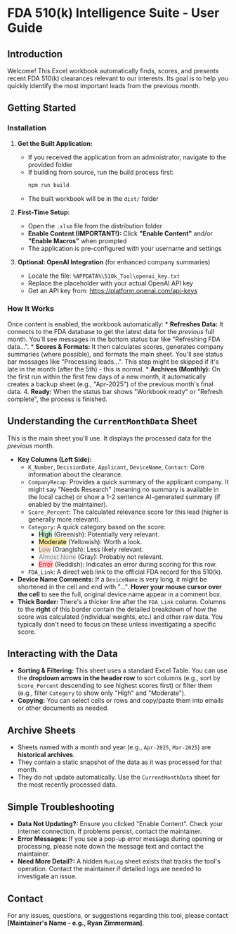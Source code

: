 # FDA 510(k) Intelligence Suite - User Guide

## Introduction

Welcome! This Excel workbook automatically finds, scores, and presents recent FDA 510(k) clearances relevant to our interests. Its goal is to help you quickly identify the most important leads from the previous month.

## Getting Started

### Installation
1. **Get the Built Application:** 
   - If you received the application from an administrator, navigate to the provided folder
   - If building from source, run the build process first:
     ```bash
     npm run build
     ```
   - The built workbook will be in the `dist/` folder

2. **First-Time Setup:**
   - Open the `.xlsm` file from the distribution folder
   - **Enable Content (IMPORTANT!):** Click **"Enable Content"** and/or **"Enable Macros"** when prompted
   - The application is pre-configured with your username and settings

3. **Optional: OpenAI Integration** (for enhanced company summaries)
   - Locate the file: `%APPDATA%\510k_Tool\openai_key.txt`
   - Replace the placeholder with your actual OpenAI API key
   - Get an API key from: https://platform.openai.com/api-keys

### How It Works
Once content is enabled, the workbook automatically:
    * **Refreshes Data:** It connects to the FDA database to get the latest data for the *previous* full month. You'll see messages in the bottom status bar like "Refreshing FDA data...".
    * **Scores & Formats:** It then calculates scores, generates company summaries (where possible), and formats the main sheet. You'll see status bar messages like "Processing leads...". This step might be skipped if it's late in the month (after the 5th) - this is normal.
    * **Archives (Monthly):** On the first run within the first few days of a new month, it automatically creates a backup sheet (e.g., "Apr-2025") of the previous month's final data.
4.  **Ready:** When the status bar shows "Workbook ready" or "Refresh complete", the process is finished.

## Understanding the `CurrentMonthData` Sheet

This is the main sheet you'll use. It displays the processed data for the *previous* month.

* **Key Columns (Left Side):**
    * `K_Number`, `DecisionDate`, `Applicant`, `DeviceName`, `Contact`: Core information about the clearance.
    * `CompanyRecap`: Provides a quick summary of the applicant company. It might say "Needs Research" (meaning no summary is available in the local cache) or show a 1-2 sentence AI-generated summary (if enabled by the maintainer).
    * `Score_Percent`: The calculated relevance score for this lead (higher is generally more relevant).
    * `Category`: A quick category based on the score:
        * <span style="background-color:#C6EFCE; color:black;">High</span> (Greenish): Potentially very relevant.
        * <span style="background-color:#FFEB9C; color:black;">Moderate</span> (Yellowish): Worth a look.
        * <span style="background-color:#FFDDCC; color:gray;">Low</span> (Orangish): Less likely relevant.
        * <span style="background-color:#F2F2F2; color:gray;">Almost None</span> (Gray): Probably not relevant.
        * <span style="background-color:#FFC7CE; color:red;">Error</span> (Reddish): Indicates an error during scoring for this row.
    * `FDA_Link`: A direct web link to the official FDA record for this 510(k).
* **Device Name Comments:** If a `DeviceName` is very long, it might be shortened in the cell and end with "...". **Hover your mouse cursor over the cell** to see the full, original device name appear in a comment box.
* **Thick Border:** There's a thicker line after the `FDA_Link` column. Columns to the **right** of this border contain the detailed breakdown of how the score was calculated (individual weights, etc.) and other raw data. You typically don't need to focus on these unless investigating a specific score.

## Interacting with the Data

* **Sorting & Filtering:** This sheet uses a standard Excel Table. You can use the **dropdown arrows in the header row** to sort columns (e.g., sort by `Score_Percent` descending to see highest scores first) or filter them (e.g., filter `Category` to show only "High" and "Moderate").
* **Copying:** You can select cells or rows and copy/paste them into emails or other documents as needed.

## Archive Sheets

* Sheets named with a month and year (e.g., `Apr-2025`, `Mar-2025`) are **historical archives**.
* They contain a static snapshot of the data as it was processed for that month.
* They do not update automatically. Use the `CurrentMonthData` sheet for the most recently processed data.

## Simple Troubleshooting

* **Data Not Updating?:** Ensure you clicked "Enable Content". Check your internet connection. If problems persist, contact the maintainer.
* **Error Messages:** If you see a pop-up error message during opening or processing, please note down the message text and contact the maintainer.
* **Need More Detail?:** A hidden `RunLog` sheet exists that tracks the tool's operation. Contact the maintainer if detailed logs are needed to investigate an issue.

## Contact

For any issues, questions, or suggestions regarding this tool, please contact **[Maintainer's Name - e.g., Ryan Zimmerman]**.